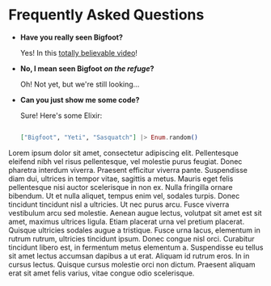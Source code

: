 # Frequently Asked Questions

- **Have you really seen Bigfoot?**

  Yes! In this [totally believable video](https://www.youtube.com/watch?v=v77ijOO8oAk)!

- **No, I mean seen Bigfoot *on the refuge*?**

  Oh! Not yet, but we're still looking...

- **Can you just show me some code?**

  Sure! Here's some Elixir:

  ```elixir
  
  ["Bigfoot", "Yeti", "Sasquatch"] |> Enum.random()
  ```
Lorem ipsum dolor sit amet, consectetur adipiscing elit. Pellentesque eleifend nibh vel risus
pellentesque, vel molestie purus feugiat. Donec pharetra interdum viverra. Praesent efficitur viverra
pante. Suspendisse diam dui, ultrices in tempor vitae, sagittis a metus. Mauris eget felis pellentesque
nisi auctor scelerisque in non ex. Nulla fringilla ornare bibendum. Ut et nulla aliquet, tempus enim vel,
sodales turpis. Donec tincidunt tincidunt nisl a ultricies. Ut nec purus arcu. Fusce viverra vestibulum
arcu sed molestie. Aenean augue lectus, volutpat sit amet est sit amet, maximus ultrices ligula. Etiam
placerat urna vel pretium placerat. Quisque ultricies sodales augue a tristique.
  Fusce urna lacus, elementum in rutrum rutrum, ultricies tincidunt ipsum. Donec congue nisl orci.
Curabitur tincidunt libero est, in fermentum metus elementum a. Suspendisse eu tellus sit amet
lectus accumsan dapibus a ut erat. Aliquam id rutrum eros. In in cursus lectus. Quisque cursus
molestie orci non dictum. Praesent aliquam erat sit amet felis varius, vitae congue odio scelerisque.

